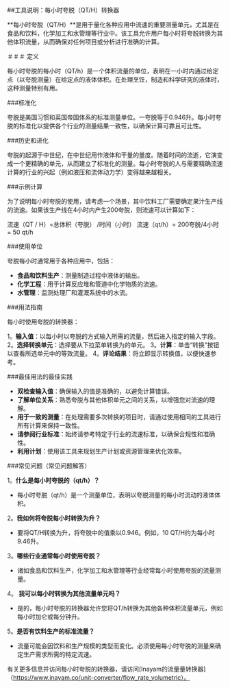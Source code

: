 ##工具说明：每小时夸脱（QT/H）转换器

**每小时夸脱（QT/H）**是用于量化各种应用中流速的重要测量单元，尤其是在食品和饮料，化学加工和水管理等行业中。该工具允许用户每小时将夸脱转换为其他体积流量，从而确保对任何项目或分析进行准确的计算。

＃＃＃ 定义

每小时夸脱的每小时（QT/h）是一个体积流量的单位，表明在一小时内通过给定点（以夸脱测量）在给定点的液体体积。在处理烹饪，制造和科学研究的液体时，这种测量特别有用。

###标准化

夸脱是美国习惯和英国帝国体系的标准测量单位。一夸脱等于0.946升。每小时夸脱的标准化以提供各个行业的测量结果一致性，以确保计算可靠且可比性。

###历史和进化

夸脱的起源于中世纪，在中世纪用作液体和干量的量度。随着时间的流逝，它演变成一个更精确的单元，从而建立了标准化的测量。每小时夸脱的人与需要精确流速计算的行业的兴起（例如液压和流体动力学）变得越来越相关。

###示例计算

为了说明每小时夸脱的使用，请考虑一个场景，其中饮料工厂需要确定果汁生产线的流速。如果该生产线在4小时内产生200夸脱，则流速可以计算如下：

流速（QT / H）=总体积（夸脱） /时间（小时）
流速（qt/h）= 200夸脱/4小时= 50 qt/h

###使用单位

夸脱每小时通常用于各种应用中，包括：

-  **食品和饮料生产**：测量制造过程中液体的输出。
-  **化学工程**：用于计算反应堆和管道中化学物质的流速。
-  **水管理**：监测处理厂和灌溉系统中的水流。

###用法指南

每小时使用夸脱的转换器：

1。**输入值**：以每小时以夸脱的方式输入所需的流量，然后进入指定的输入字段。
2。**选择转换单元**：选择要从下拉菜单转换为的单元。
3。**计算**：单击“转换”按钮以查看所选单元中的等效流量。
4。**评论结果**：将立即显示转换值，以便快速参考。

###最佳用法的最佳实践

-  **双检查输入值**：确保输入的值是准确的，以避免计算错误。
-  **了解单位关系**：熟悉夸脱与其他体积单元之间的关系，以增强您对流速的理解。
-  **用于一致的测量**：在处理需要多次转换的项目时，请通过使用相同的工具进行所有计算来保持一致性。
-  **请参阅行业标准**：始终请参考特定于行业的流速标准，以确保合规性和准确性。
-  **利用计划**：使用该工具来规划生产计划或资源管理来优化效率。

###常见问题（常见问题解答）

1。**什么是每小时夸脱的（qt/h）？**
- 每小时夸脱（qt/h）是一个测量单位，表明以夸脱测量的每小时流动的液体体积。

2。**我如何将夸脱每小时转换为升？**
- 要将QT/H转换为升，将夸脱中的值乘以0.946。例如，10 QT/H约为每小时9.46升。

3。**哪些行业通常每小时使用夸脱？**
- 诸如食品和饮料生产，化学加工和水管理等行业经常每小时使用夸脱的流量测量。

4。 **我可以每小时转换为其他流量单元吗？**
- 是的，每小时夸脱的转换器允许您将QT/h转换为其他各种体积流量单元，例如每小时加仑或每分钟升。

5。**是否有饮料生产的标准流量？**
- 流量可能会因饮料和生产规模的类型而变化。必须使用每小时夸脱的测量来确定生产需求所需的特定流速。

有关更多信息并访问每小时夸脱的转换器，请访问[Inayam的流量量转换器]（https://www.inayam.co/unit-converter/flow_rate_volumetric）。